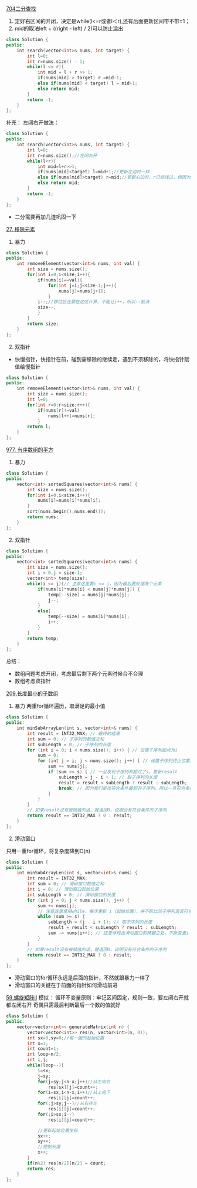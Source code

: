 [704二分查找](https://leetcode.cn/problems/binary-search/solution/er-fen-cha-zhao-by-leetcode-solution-f0xw/)

1. 定好右区间的开闭，决定是while(l<=r或者l＜r),还有后面更新区间带不带±1；
2. mid的取法left + ((right - left) / 2)可以防止溢出

```C++
class Solution {
public:
    int search(vector<int>& nums, int target) {
        int l=0;
        int r=nums.size() - 1;
        while(l <= r){
            int mid = l + r >> 1;
            if(nums[mid] > target) r =mid-1;
            else if(nums[mid] < target) l = mid+1;
            else return mid;
        }
        return -1;
    }
};
```
补充：
左闭右开做法：
```C++
class Solution {
public:
    int search(vector<int>& nums, int target) {
        int l=0;
        int r=nums.size();//左闭右开
        while(l<r){
            int mid=l+r>>1;
            if(nums[mid]<target) l=mid+1;//更新左边时一样
            else if(nums[mid]>target) r=mid;//更新右边时，r已经找过，但因为是右开，所以只需令r=mid，不会再搜索r
            else return mid;
        }
        return -1;
    }
};
```


- 二分需要再加几道巩固一下



[27. 移除元素](https://leetcode.cn/problems/remove-element/)

1. 暴力

```C++
class Solution {
public:
    int removeElement(vector<int>& nums, int val) {
        int size = nums.size();
        for(int i=0;i<size;i++){
            if(nums[i]==val){
                for(int j=i;j<size-1;j++){
                    nums[j]=nums[j+1];
                }           
            i--;//移位后还要在这位计算，不能让i++，所以--抵消
            size--;
            }
        }
        return size;
    }
};
```

2. 双指针

- 快慢指针，快指针在前，碰到需移除的继续走，遇到不须移除的，将快指针赋值给慢指针
```C++
class Solution {
public:
    int removeElement(vector<int>& nums, int val) {
        int size = nums.size();
        int l=0;
        for(int r=0;r<size;r++){
            if(nums[r]!=val)
                nums[l++]=nums[r];
            }
        return l;
    }
};
```



[977. 有序数组的平方](https://leetcode.cn/problems/squares-of-a-sorted-array/)

1. 暴力
```C++
class Solution {
public:
    vector<int> sortedSquares(vector<int>& nums) {
        int size = nums.size();
        for(int i=0;i<size;i++){
            nums[i]=nums[i]*nums[i];
        }
        sort(nums.begin(),nums.end());
        return nums;
    }
};
```


2. 双指针

```C++
class Solution {
public:
    vector<int> sortedSquares(vector<int>& nums) {
        int size = nums.size();
        int i = 0,j = size-1;
        vector<int> temp(size);
        while(i <= j){// 注意这里要i <= j，因为最后要处理两个元素
            if(nums[i]*nums[i] < nums[j]*nums[j]) {
                temp[--size] = nums[j]*nums[j];
                j--;
            }
            else{
                temp[--size] = nums[i]*nums[i];
                i++;
            }
        }
        return temp;
    }
};
```

总结：
- 数组问题考虑开闭，考虑最后剩下两个元素时候合不合理
- 数组考虑双指针

[209.长度最小的子数组](https://leetcode.cn/problems/minimum-size-subarray-sum/)

1. 暴力
两重for循环遍历，取满足的最小值
```C++
class Solution {
public:
    int minSubArrayLen(int s, vector<int>& nums) {
        int result = INT32_MAX; // 最终的结果
        int sum = 0; // 子序列的数值之和
        int subLength = 0; // 子序列的长度
        for (int i = 0; i < nums.size(); i++) { // 设置子序列起点为i
            sum = 0;
            for (int j = i; j < nums.size(); j++) { // 设置子序列终止位置为j
                sum += nums[j];
                if (sum >= s) { // 一旦发现子序列和超过了s，更新result
                    subLength = j - i + 1; // 取子序列的长度
                    result = result < subLength ? result : subLength;
                    break; // 因为我们是找符合条件最短的子序列，所以一旦符合条件就break
                }
            }
        }
        // 如果result没有被赋值的话，就返回0，说明没有符合条件的子序列
        return result == INT32_MAX ? 0 : result;
    }
};
```
2. 滑动窗口

只用一重for循环，将复杂度降到O(n)

```C++
class Solution {
public:
    int minSubArrayLen(int s, vector<int>& nums) {
        int result = INT32_MAX;
        int sum = 0; // 滑动窗口数值之和
        int i = 0; // 滑动窗口起始位置
        int subLength = 0; // 滑动窗口的长度
        for (int j = 0; j < nums.size(); j++) {
            sum += nums[j];
            // 注意这里使用while，每次更新 i（起始位置），并不断比较子序列是否符合条件
            while (sum >= s) {
                subLength = (j - i + 1); // 取子序列的长度
                result = result < subLength ? result : subLength;
                sum -= nums[i++]; // 这里体现出滑动窗口的精髓之处，不断变更i（子序列的起始位置）
            }
        }
        // 如果result没有被赋值的话，就返回0，说明没有符合条件的子序列
        return result == INT32_MAX ? 0 : result;
    }
};
```


- 滑动窗口的for循环永远是后面的指针，不然就跟暴力一样了
- 滑动窗口的关键在于前面的指针如何滑动前进


[59.螺旋矩阵II](https://leetcode.cn/problems/spiral-matrix-ii/)
模拟：
循环不变量原则：牢记区间固定，规则一致，要左闭右开就都左闭右开
奇偶只需最后判断最后一个数的值就好
```C++
class Solution {
public:
    vector<vector<int>> generateMatrix(int n) {
        vector<vector<int>> res(n, vector<int>(n, 0)); 
        int sx=0,sy=0;//每一圈的起始位置
        int x=1;
        int count=1;
        int loop=n/2;
        int i,j;
        while(loop--){
            i=sx;
            j=sy;
            for(j=sy;j<n-x;j++)//从左向右
                res[sx][j]=count++;
            for(i=sx;i<n-x;i++)//从上向下
                res[i][j]=count++;
            for(;j>sy;j--)//从右往左
                res[i][j]=count++;
            for(;i>sx;i--)
                res[i][j]=count++;

            //更新起始位置坐标
            sx++;
            sy++;
            //控制长度
            x++;
        }
        if(n%2) res[n/2][n/2] = count;
        return res;
    }
};
```